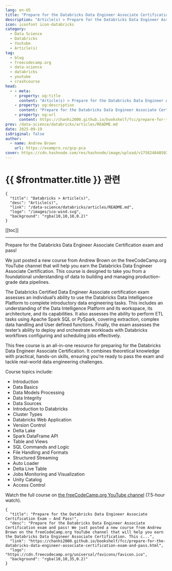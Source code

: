 ```yaml
---
lang: en-US
title: "Prepare for the Databricks Data Engineer Associate Certification Exam – And Pass!"
description: "Article(s) > Prepare for the Databricks Data Engineer Associate Certification Exam – And Pass!"
icon: iconfont icon-databricks
category:
  - Data Science
  - Databricks
  - Youtube
  - Article(s)
tag:
  - blog
  - freecodecamp.org
  - data-science
  - databricks
  - youtube
  - crashcourse
head:
  - - meta:
    - property: og:title
      content: "Article(s) > Prepare for the Databricks Data Engineer Associate Certification Exam – And Pass!"
    - property: og:description
      content: "Prepare for the Databricks Data Engineer Associate Certification Exam – And Pass!"
    - property: og:url
      content: https://chanhi2000.github.io/bookshelf/fcc/prepare-for-the-databricks-data-engineer-associate-certification-exam-and-pass.html
prev: /data-science/databricks/articles/README.md
date: 2025-09-19
isOriginal: false
author:
  - name: Andrew Brown
    url: https://exampro.co/gcp-pca
cover: https://cdn.hashnode.com/res/hashnode/image/upload/v1758240485028/92a6e945-7b24-44d5-a9ff-3702f2db7a2d.png
---
```


# {{ $frontmatter.title }} 관련

```component VPCard
{
  "title": "Databricks > Article(s)",
  "desc": "Article(s)",
  "link": "/data-science/databricks/articles/README.md",
  "logo": "/images/ico-wind.svg",
  "background": "rgba(10,10,10,0.2)"
}
```

[[toc]]

---

<SiteInfo
  name="Prepare for the Databricks Data Engineer Associate Certification Exam – And Pass!"
  desc="Prepare for the Databricks Data Engineer Associate Certification exam and pass! We just posted a new course from Andrew Brown on the freeCodeCamp.org YouTube channel that will help you earn the Databricks Data Engineer Associate Certification. This c..."
  url="https://freecodecamp.org/news/prepare-for-the-databricks-data-engineer-associate-certification-exam-and-pass"
  logo="https://cdn.freecodecamp.org/universal/favicons/favicon.ico"
  preview="https://cdn.hashnode.com/res/hashnode/image/upload/v1758240485028/92a6e945-7b24-44d5-a9ff-3702f2db7a2d.png"/>

Prepare for the Databricks Data Engineer Associate Certification exam and pass!

We just posted a new course from Andrew Brown on the freeCodeCamp.org YouTube channel that will help you earn the Databricks Data Engineer Associate Certification. This course is designed to take you from a foundational understanding of data to building and managing production-grade data pipelines.

The Databricks Certified Data Engineer Associate certification exam assesses an individual’s ability to use the Databricks Data Intelligence Platform to complete introductory data engineering tasks. This includes an understanding of the Data Intelligence Platform and its workspace, its architecture, and its capabilities. It also assesses the ability to perform ETL tasks using Apache Spark SQL or PySpark, covering extraction, complex data handling and User defined functions. Finally, the exam assesses the tester’s ability to deploy and orchestrate workloads with Databricks workflows configuring and scheduling jobs effectively.

This free course is an all-in-one resource for preparing for the Databricks Data Engineer Associate Certification. It combines theoretical knowledge with practical, hands-on skills, ensuring you’re ready to pass the exam and tackle real-world data engineering challenges.

Course topics include:

- Introduction
- Data Basics
- Data Models Processing
- Data Integrity
- Data Sources
- Introduction to Databricks
- Cluster Types
- Databricks Web Application
- Version Control
- Delta Lake
- Spark DataFrame API
- Table and Views
- SQL Commands and Logic
- File Handling and Formats
- Structured Streaming
- Auto Loader
- Delta Live Table
- Jobs Monitoring and Visualization
- Unity Catalog
- Access Control

Watch the full course on [<VPIcon icon="fa-brands fa-youtube"/>the freeCodeCamp.org YouTube channel](https://youtu.be/0Hd5vYqin7w) (7.5-hour watch).

<VidStack src="youtube/0Hd5vYqin7w" />

<!-- TODO: add ARTICLE CARD -->
```component VPCard
{
  "title": "Prepare for the Databricks Data Engineer Associate Certification Exam – And Pass!",
  "desc": "Prepare for the Databricks Data Engineer Associate Certification exam and pass! We just posted a new course from Andrew Brown on the freeCodeCamp.org YouTube channel that will help you earn the Databricks Data Engineer Associate Certification. This c...",
  "link": "https://chanhi2000.github.io/bookshelf/fcc/prepare-for-the-databricks-data-engineer-associate-certification-exam-and-pass.html",
  "logo": "https://cdn.freecodecamp.org/universal/favicons/favicon.ico",
  "background": "rgba(10,10,35,0.2)"
}
```

